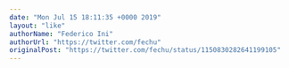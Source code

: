 ```yaml
---
date: "Mon Jul 15 18:11:35 +0000 2019"
layout: "like"
authorName: "Federico Ini"
authorUrl: "https://twitter.com/fechu"
originalPost: "https://twitter.com/fechu/status/1150830282641199105"
---
```

